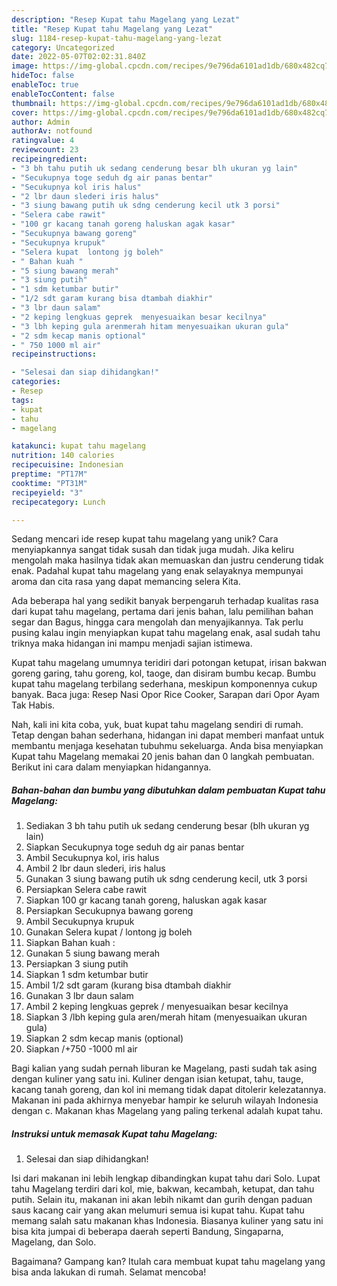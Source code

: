 ```yaml
---
description: "Resep Kupat tahu Magelang yang Lezat"
title: "Resep Kupat tahu Magelang yang Lezat"
slug: 1184-resep-kupat-tahu-magelang-yang-lezat
category: Uncategorized
date: 2022-05-07T02:02:31.840Z
image: https://img-global.cpcdn.com/recipes/9e796da6101ad1db/680x482cq70/kupat-tahu-magelang-foto-resep-utama.jpg
hideToc: false
enableToc: true
enableTocContent: false
thumbnail: https://img-global.cpcdn.com/recipes/9e796da6101ad1db/680x482cq70/kupat-tahu-magelang-foto-resep-utama.jpg
cover: https://img-global.cpcdn.com/recipes/9e796da6101ad1db/680x482cq70/kupat-tahu-magelang-foto-resep-utama.jpg
author: Admin
authorAv: notfound
ratingvalue: 4
reviewcount: 23
recipeingredient:
- "3 bh tahu putih uk sedang cenderung besar blh ukuran yg lain"
- "Secukupnya toge seduh dg air panas bentar"
- "Secukupnya kol iris halus"
- "2 lbr daun slederi iris halus"
- "3 siung bawang putih uk sdng cenderung kecil utk 3 porsi"
- "Selera cabe rawit"
- "100 gr kacang tanah goreng haluskan agak kasar"
- "Secukupnya bawang goreng"
- "Secukupnya krupuk"
- "Selera kupat  lontong jg boleh"
- " Bahan kuah "
- "5 siung bawang merah"
- "3 siung putih"
- "1 sdm ketumbar butir"
- "1/2 sdt garam kurang bisa dtambah diakhir"
- "3 lbr daun salam"
- "2 keping lengkuas geprek  menyesuaikan besar kecilnya"
- "3 lbh keping gula arenmerah hitam menyesuaikan ukuran gula"
- "2 sdm kecap manis optional"
- " 750 1000 ml air"
recipeinstructions:

- "Selesai dan siap dihidangkan!"
categories:
- Resep
tags:
- kupat
- tahu
- magelang

katakunci: kupat tahu magelang 
nutrition: 140 calories
recipecuisine: Indonesian
preptime: "PT17M"
cooktime: "PT31M"
recipeyield: "3"
recipecategory: Lunch

---
```





Sedang mencari ide resep kupat tahu magelang yang unik? Cara menyiapkannya sangat tidak susah dan tidak juga mudah. Jika keliru mengolah maka hasilnya tidak akan memuaskan dan justru cenderung tidak enak. Padahal kupat tahu magelang yang enak selayaknya mempunyai aroma dan cita rasa yang dapat memancing selera Kita.





Ada beberapa hal yang sedikit banyak berpengaruh terhadap kualitas rasa dari kupat tahu magelang, pertama dari jenis bahan, lalu pemilihan bahan segar dan Bagus, hingga cara mengolah dan menyajikannya. Tak perlu pusing kalau ingin menyiapkan kupat tahu magelang enak,      asal sudah tahu triknya maka hidangan ini mampu menjadi sajian istimewa.














Kupat tahu magelang umumnya teridiri dari potongan ketupat, irisan bakwan goreng garing, tahu goreng, kol, taoge, dan disiram bumbu kecap. Bumbu kupat tahu magelang terbilang sederhana, meskipun komponennya cukup banyak. Baca juga: Resep Nasi Opor Rice Cooker, Sarapan dari Opor Ayam Tak Habis.






Nah, kali ini kita coba, yuk, buat kupat tahu magelang sendiri di rumah. Tetap dengan bahan sederhana, hidangan ini dapat memberi manfaat untuk membantu menjaga kesehatan tubuhmu sekeluarga. Anda bisa menyiapkan Kupat tahu Magelang memakai 20 jenis bahan dan 0 langkah pembuatan. Berikut ini cara dalam menyiapkan hidangannya.

<!--inarticleads1-->

##### Bahan-bahan dan bumbu yang dibutuhkan dalam pembuatan Kupat tahu Magelang:

1. Sediakan 3 bh tahu putih uk sedang cenderung besar (blh ukuran yg lain)
1. Siapkan Secukupnya toge seduh dg air panas bentar
1. Ambil Secukupnya kol, iris halus
1. Ambil 2 lbr daun slederi, iris halus
1. Gunakan 3 siung bawang putih uk sdng cenderung kecil, utk 3 porsi
1. Persiapkan Selera cabe rawit
1. Siapkan 100 gr kacang tanah goreng, haluskan agak kasar
1. Persiapkan Secukupnya bawang goreng
1. Ambil Secukupnya krupuk
1. Gunakan Selera kupat / lontong jg boleh
1. Siapkan  Bahan kuah :
1. Gunakan 5 siung bawang merah
1. Persiapkan 3 siung putih
1. Siapkan 1 sdm ketumbar butir
1. Ambil 1/2 sdt garam (kurang bisa dtambah diakhir
1. Gunakan 3 lbr daun salam
1. Ambil 2 keping lengkuas geprek / menyesuaikan besar kecilnya
1. Siapkan 3 /lbh keping gula aren/merah hitam (menyesuaikan ukuran gula)
1. Siapkan 2 sdm kecap manis (optional)
1. Siapkan  /+750 -1000 ml air


Bagi kalian yang sudah pernah liburan ke Magelang, pasti sudah tak asing dengan kuliner yang satu ini. Kuliner dengan isian ketupat, tahu, tauge, kacang tanah goreng, dan kol ini memang tidak dapat ditolerir kelezatannya. Makanan ini pada akhirnya menyebar hampir ke seluruh wilayah Indonesia dengan c. Makanan khas Magelang yang paling terkenal adalah kupat tahu. 

<!--inarticleads2-->

##### Instruksi untuk memasak Kupat tahu Magelang:


1. Selesai dan siap dihidangkan!

Isi dari makanan ini lebih lengkap dibandingkan kupat tahu dari Solo. Lupat tahu Magelang terdiri dari kol, mie, bakwan, kecambah, ketupat, dan tahu putih. Selain itu, makanan ini akan lebih nikamt dan gurih dengan paduan saus kacang cair yang akan melumuri semua isi kupat tahu. Kupat tahu memang salah satu makanan khas Indonesia. Biasanya kuliner yang satu ini bisa kita jumpai di beberapa daerah seperti Bandung, Singaparna, Magelang, dan Solo. 

Bagaimana? Gampang kan? Itulah cara membuat kupat tahu magelang yang bisa anda lakukan di rumah. Selamat mencoba!
